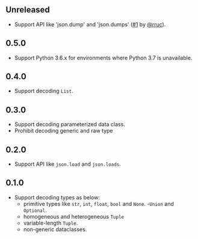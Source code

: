 ## Unreleased

- Support API like 'json.dump' and 'json.dumps' ([#1][issue-001] by [@rruc][user-rruc]).


## 0.5.0

- Support Python 3.6.x for environments where Python 3.7 is unavailable.


## 0.4.0

- Support decoding `List`.


## 0.3.0

- Support decoding parameterized data class.
- Prohibit decoding generic and raw type


## 0.2.0

- Support API like `json.load` and `json.loads`.


## 0.1.0

- Support decoding types as below:
    - primitive types like `str`, `int`, `float`, `bool` and `None`.
    -`Union` and `Optional`.
    - homogeneous and heterogeneous `Tuple`
    - variable-length `Tuple`.
    - non-generic dataclasses.

[issue-001]: https://github.com/mitsuse/typedjson-python/pull/1
[user-rruc]: https://github.com/rruc
